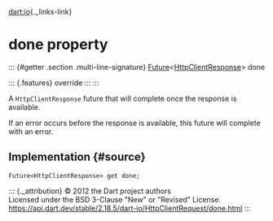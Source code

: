 [dart:io](../../dart-io/dart-io-library){._links-link}

done property
=============

::: {#getter .section .multi-line-signature}
[Future](../../dart-async/future-class)\<[HttpClientResponse](../httpclientresponse-class)\>
done

::: {.features}
override
:::
:::

A `HttpClientResponse` future that will complete once the response is
available.

If an error occurs before the response is available, this future will
complete with an error.

Implementation {#source}
--------------

``` {.language-dart data-language="dart"}
Future<HttpClientResponse> get done;
```

::: {._attribution}
© 2012 the Dart project authors\
Licensed under the BSD 3-Clause \"New\" or \"Revised\" License.\
<https://api.dart.dev/stable/2.18.5/dart-io/HttpClientRequest/done.html>
:::
